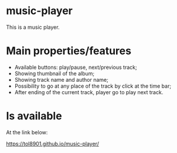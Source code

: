 # music-player
This is a music player. 

# Main properties/features
- Available buttons: play/pause, next/previous track;
- Showing thumbnail of the album;
- Showing track name and author name;
- Possibility to go at any place of the track by click at the time bar;
- After ending of the current track, player go to play next track.

# Is available
At the link below:

https://tol8901.github.io/music-player/
